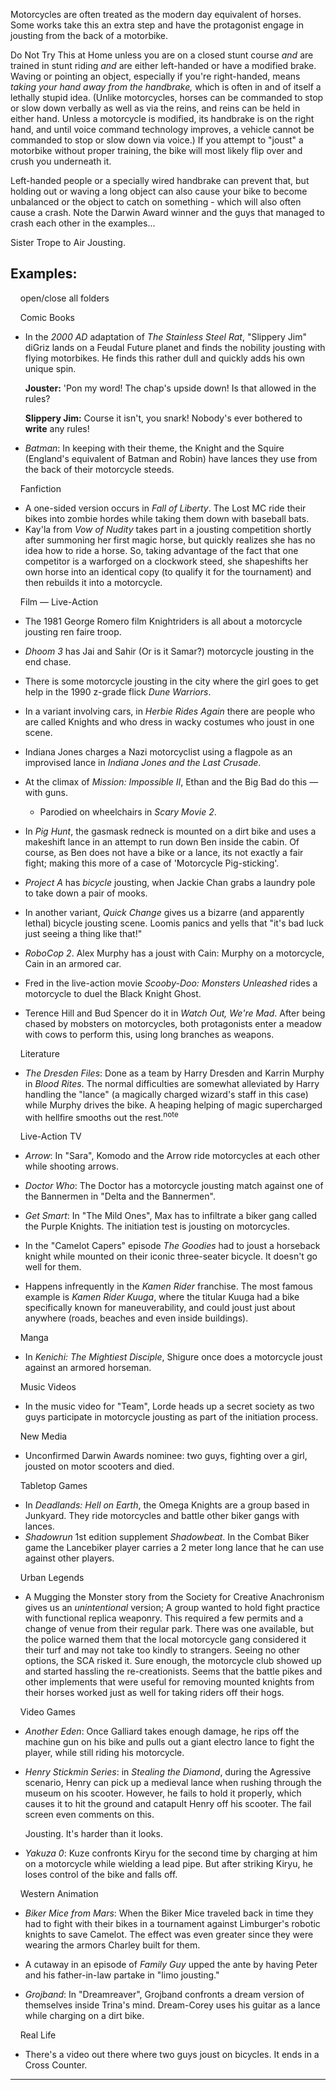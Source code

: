 Motorcycles are often treated as the modern day equivalent of horses. Some works take this an extra step and have the protagonist engage in jousting from the back of a motorbike.

Do Not Try This at Home unless you are on a closed stunt course _and_ are trained in stunt riding _and_ are either left-handed or have a modified brake. Waving or pointing an object, especially if you're right-handed, means _taking your hand away from the handbrake,_ which is often in and of itself a lethally stupid idea. (Unlike motorcycles, horses can be commanded to stop or slow down verbally as well as via the reins, and reins can be held in either hand. Unless a motorcycle is modified, its handbrake is on the right hand, and until voice command technology improves, a vehicle cannot be commanded to stop or slow down via voice.) If you attempt to "joust" a motorbike without proper training, the bike will most likely flip over and crush you underneath it.

Left-handed people or a specially wired handbrake can prevent that, but holding out or waving a long object can also cause your bike to become unbalanced or the object to catch on something - which will also often cause a crash. Note the Darwin Award winner and the guys that managed to crash each other in the examples...

Sister Trope to Air Jousting.

## Examples:

    open/close all folders 

    Comic Books 

-   In the _2000 AD_ adaptation of _The Stainless Steel Rat_, "Slippery Jim" diGriz lands on a Feudal Future planet and finds the nobility jousting with flying motorbikes. He finds this rather dull and quickly adds his own unique spin.
    
    **Jouster:** 'Pon my word! The chap's upside down! Is that allowed in the rules?
    
    **Slippery Jim:** Course it isn't, you snark! Nobody's ever bothered to **write** any rules!
    
-   _Batman_: In keeping with their theme, the Knight and the Squire (England's equivalent of Batman and Robin) have lances they use from the back of their motorcycle steeds.

    Fanfiction 

-   A one-sided version occurs in _Fall of Liberty_. The Lost MC ride their bikes into zombie hordes while taking them down with baseball bats.
-   Kay'la from _Vow of Nudity_ takes part in a jousting competition shortly after summoning her first magic horse, but quickly realizes she has no idea how to ride a horse. So, taking advantage of the fact that one competitor is a warforged on a clockwork steed, she shapeshifts her own horse into an identical copy (to qualify it for the tournament) and then rebuilds it into a motorcycle.

    Film — Live-Action 

-   The 1981 George Romero film Knightriders is all about a motorcycle jousting ren faire troop.
-   _Dhoom 3_ has Jai and Sahir (Or is it Samar?) motorcycle jousting in the end chase.
-   There is some motorcycle jousting in the city where the girl goes to get help in the 1990 z-grade flick _Dune Warriors_.
-   In a variant involving cars, in _Herbie Rides Again_ there are people who are called Knights and who dress in wacky costumes who joust in one scene.
-   Indiana Jones charges a Nazi motorcyclist using a flagpole as an improvised lance in _Indiana Jones and the Last Crusade_.

-   At the climax of _Mission: Impossible II_, Ethan and the Big Bad do this — with guns.
    -   Parodied on wheelchairs in _Scary Movie 2_.
-   In _Pig Hunt_, the gasmask redneck is mounted on a dirt bike and uses a makeshift lance in an attempt to run down Ben inside the cabin. Of course, as Ben does not have a bike or a lance, its not exactly a fair fight; making this more of a case of 'Motorcycle Pig-sticking'.
-   _Project A_ has _bicycle_ jousting, when Jackie Chan grabs a laundry pole to take down a pair of mooks.
-   In another variant, _Quick Change_ gives us a bizarre (and apparently lethal) bicycle jousting scene. Loomis panics and yells that "it's bad luck just seeing a thing like that!"
-   _RoboCop 2_. Alex Murphy has a joust with Cain: Murphy on a motorcycle, Cain in an armored car.
-   Fred in the live-action movie _Scooby-Doo: Monsters Unleashed_ rides a motorcycle to duel the Black Knight Ghost.
-   Terence Hill and Bud Spencer do it in _Watch Out, We're Mad_. After being chased by mobsters on motorcycles, both protagonists enter a meadow with cows to perform this, using long branches as weapons.

    Literature 

-   _The Dresden Files_: Done as a team by Harry Dresden and Karrin Murphy in _Blood Rites_. The normal difficulties are somewhat alleviated by Harry handling the "lance" (a magically charged wizard's staff in this case) while Murphy drives the bike. A heaping helping of magic supercharged with hellfire smooths out the rest.<sup>note&nbsp;</sup> 

    Live-Action TV 

-   _Arrow_: In "Sara", Komodo and the Arrow ride motorcycles at each other while shooting arrows.
-   _Doctor Who_: The Doctor has a motorcycle jousting match against one of the Bannermen in "Delta and the Bannermen".
-   _Get Smart_: In "The Mild Ones", Max has to infiltrate a biker gang called the Purple Knights. The initiation test is jousting on motorcycles.
-   In the "Camelot Capers" episode _The Goodies_ had to joust a horseback knight while mounted on their iconic three-seater bicycle. It doesn't go well for them.

-   Happens infrequently in the _Kamen Rider_ franchise. The most famous example is _Kamen Rider Kuuga_, where the titular Kuuga had a bike specifically known for maneuverability, and could joust just about anywhere (roads, beaches and even inside buildings).

    Manga 

-   In _Kenichi: The Mightiest Disciple_, Shigure once does a motorcycle joust against an armored horseman.

    Music Videos 

-   In the music video for "Team", Lorde heads up a secret society as two guys participate in motorcycle jousting as part of the initiation process.

    New Media 

-   Unconfirmed Darwin Awards nominee: two guys, fighting over a girl, jousted on motor scooters and died.

    Tabletop Games 

-   In _Deadlands: Hell on Earth_, the Omega Knights are a group based in Junkyard. They ride motorcycles and battle other biker gangs with lances.
-   _Shadowrun_ 1st edition supplement _Shadowbeat_. In the Combat Biker game the Lancebiker player carries a 2 meter long lance that he can use against other players.

    Urban Legends 

-   A Mugging the Monster story from the Society for Creative Anachronism gives us an _unintentional_ version; A group wanted to hold fight practice with functional replica weaponry. This required a few permits and a change of venue from their regular park. There was one available, but the police warned them that the local motorcycle gang considered it their turf and may not take too kindly to strangers. Seeing no other options, the SCA risked it. Sure enough, the motorcycle club showed up and started hassling the re-creationists. Seems that the battle pikes and other implements that were useful for removing mounted knights from their horses worked just as well for taking riders off their hogs.

    Video Games 

-   _Another Eden_: Once Galliard takes enough damage, he rips off the machine gun on his bike and pulls out a giant electro lance to fight the player, while still riding his motorcycle.

-   _Henry Stickmin Series_: in _Stealing the Diamond_, during the Agressive scenario, Henry can pick up a medieval lance when rushing through the museum on his scooter. However, he fails to hold it properly, which causes it to hit the ground and catapult Henry off his scooter. The fail screen even comments on this.
    
    Jousting. It's harder than it looks.
    
-   _Yakuza 0_: Kuze confronts Kiryu for the second time by charging at him on a motorcycle while wielding a lead pipe. But after striking Kiryu, he loses control of the bike and falls off.

    Western Animation 

-   _Biker Mice from Mars_: When the Biker Mice traveled back in time they had to fight with their bikes in a tournament against Limburger's robotic knights to save Camelot. The effect was even greater since they were wearing the armors Charley built for them.
-   A cutaway in an episode of _Family Guy_ upped the ante by having Peter and his father-in-law partake in "limo jousting."

-   _Grojband_: In "Dreamreaver", Grojband confronts a dream version of themselves inside Trina's mind. Dream-Corey uses his guitar as a lance while charging on a dirt bike.

    Real Life 

-   There's a video out there where two guys joust on bicycles. It ends in a Cross Counter.

___